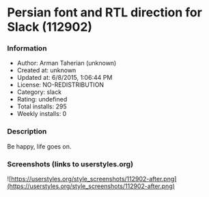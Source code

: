 # Persian font and RTL direction for Slack (112902)

### Information
- Author: Arman Taherian (unknown)
- Created at: unknown
- Updated at: 6/8/2015, 1:06:44 PM
- License: NO-REDISTRIBUTION
- Category: slack
- Rating: undefined
- Total installs: 295
- Weekly installs: 0


### Description
Be happy, life goes on.


### Screenshots (links to userstyles.org)
![https://userstyles.org/style_screenshots/112902-after.png](https://userstyles.org/style_screenshots/112902-after.png)


